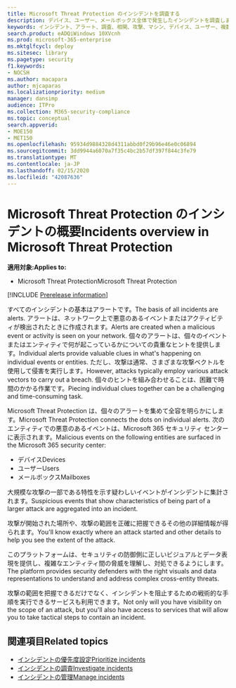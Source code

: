 ```yaml
---
title: Microsoft Threat Protection のインシデントを調査する
description: デバイス、ユーザー、メールボックス全体で発生したインシデントを調査します。
keywords: インシデント、アラート、調査、相関、攻撃、マシン、デバイス、ユーザー、複数の ID、ID、メールボックス、メール、365、Microsoft、M365
search.product: eADQiWindows 10XVcnh
ms.prod: microsoft-365-enterprise
ms.mktglfcycl: deploy
ms.sitesec: library
ms.pagetype: security
f1.keywords:
- NOCSH
ms.author: macapara
author: mjcaparas
ms.localizationpriority: medium
manager: dansimp
audience: ITPro
ms.collection: M365-security-compliance
ms.topic: conceptual
search.appverid:
- MOE150
- MET150
ms.openlocfilehash: 95934d9884328d4311abbd0f29b96e46e0c06894
ms.sourcegitcommit: 3dd9944a6070a7f35c4bc2b57df397f844c3fe79
ms.translationtype: MT
ms.contentlocale: ja-JP
ms.lasthandoff: 02/15/2020
ms.locfileid: "42087636"
---
```

# <a name="incidents-overview-in-microsoft-threat-protection"></a><span data-ttu-id="8ce33-104">Microsoft Threat Protection のインシデントの概要</span><span class="sxs-lookup"><span data-stu-id="8ce33-104">Incidents overview in Microsoft Threat Protection</span></span>

<span data-ttu-id="8ce33-105">**適用対象:**</span><span class="sxs-lookup"><span data-stu-id="8ce33-105">**Applies to:**</span></span>
- <span data-ttu-id="8ce33-106">Microsoft Threat Protection</span><span class="sxs-lookup"><span data-stu-id="8ce33-106">Microsoft Threat Protection</span></span>

[!INCLUDE [Prerelease information](../includes/prerelease.md)]

<span data-ttu-id="8ce33-107">すべてのインシデントの基本はアラートです。</span><span class="sxs-lookup"><span data-stu-id="8ce33-107">The basis of all incidents are alerts.</span></span> <span data-ttu-id="8ce33-108">アラートは、ネットワーク上で悪意のあるイベントまたはアクティビティが検出されたときに作成されます。</span><span class="sxs-lookup"><span data-stu-id="8ce33-108">Alerts are created when a malicious event or activity is seen on your network.</span></span> <span data-ttu-id="8ce33-109">個々のアラートは、個々のイベントまたはエンティティで何が起こっているかについての貴重なヒントを提供します。</span><span class="sxs-lookup"><span data-stu-id="8ce33-109">Individual alerts provide valuable clues in what's happening on individual events or entities.</span></span> <span data-ttu-id="8ce33-110">ただし、攻撃は通常、さまざまな攻撃ベクトルを使用して侵害を実行します。</span><span class="sxs-lookup"><span data-stu-id="8ce33-110">However, attacks typically employ various attack vectors to carry out a breach.</span></span> <span data-ttu-id="8ce33-111">個々のヒントを組み合わせることは、困難で時間のかかる作業です。</span><span class="sxs-lookup"><span data-stu-id="8ce33-111">Piecing individual clues together can be a challenging and time-consuming task.</span></span> 

<span data-ttu-id="8ce33-112">Microsoft Threat Protection は、個々のアラートを集めて全容を明らかにします。</span><span class="sxs-lookup"><span data-stu-id="8ce33-112">Microsoft Threat Protection connects the dots on individual alerts.</span></span> <span data-ttu-id="8ce33-113">次のエンティティでの悪意のあるイベントは、Microsoft 365 セキュリティ センターに表示されます。</span><span class="sxs-lookup"><span data-stu-id="8ce33-113">Malicious events on the following entities are surfaced in the Microsoft 365 security center:</span></span>
- <span data-ttu-id="8ce33-114">デバイス</span><span class="sxs-lookup"><span data-stu-id="8ce33-114">Devices</span></span>
- <span data-ttu-id="8ce33-115">ユーザー</span><span class="sxs-lookup"><span data-stu-id="8ce33-115">Users</span></span>
- <span data-ttu-id="8ce33-116">メールボックス</span><span class="sxs-lookup"><span data-stu-id="8ce33-116">Mailboxes</span></span>

<span data-ttu-id="8ce33-117">大規模な攻撃の一部である特性を示す疑わしいイベントがインシデントに集計されます。</span><span class="sxs-lookup"><span data-stu-id="8ce33-117">Suspicious events that show characteristics of being part of a larger attack are aggregated into an incident.</span></span> 

<span data-ttu-id="8ce33-118">攻撃が開始された場所や、攻撃の範囲を正確に把握できるその他の詳細情報が得られます。</span><span class="sxs-lookup"><span data-stu-id="8ce33-118">You'll know exactly where an attack started and other details to help you see the extent of the attack.</span></span>

<span data-ttu-id="8ce33-119">このプラットフォームは、セキュリティの防御側に正しいビジュアルとデータ表現を提供し、複雑なエンティティ間の脅威を理解し、対処できるようにします。</span><span class="sxs-lookup"><span data-stu-id="8ce33-119">The platform provides security defenders with the right visuals and data representations to understand and address complex cross-entity threats.</span></span> 

<span data-ttu-id="8ce33-120">攻撃の範囲を把握できるだけでなく、インシデントを阻止するための戦術的な手順を実行できるサービスも利用できます。</span><span class="sxs-lookup"><span data-stu-id="8ce33-120">Not only will you have visibility on the scope of an attack, but you'll also have access to services that will allow you to take tactical steps to contain an incident.</span></span>


## <a name="related-topics"></a><span data-ttu-id="8ce33-121">関連項目</span><span class="sxs-lookup"><span data-stu-id="8ce33-121">Related topics</span></span>
- [<span data-ttu-id="8ce33-122">インシデントの優先度設定</span><span class="sxs-lookup"><span data-stu-id="8ce33-122">Prioritize incidents</span></span>](incident-queue.md)
- [<span data-ttu-id="8ce33-123">インシデントの調査</span><span class="sxs-lookup"><span data-stu-id="8ce33-123">Investigate incidents</span></span>](investigate-incidents.md)
- [<span data-ttu-id="8ce33-124">インシデントの管理</span><span class="sxs-lookup"><span data-stu-id="8ce33-124">Manage incidents</span></span>](manage-incidents.md)
